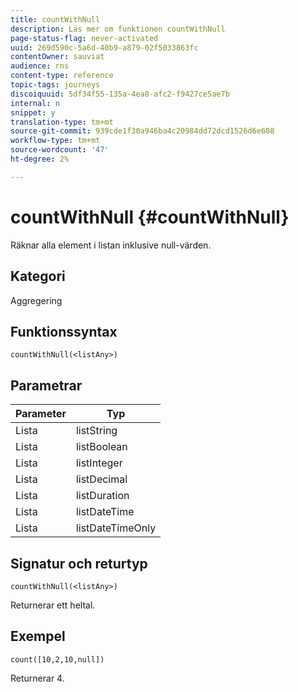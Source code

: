 ```yaml
---
title: countWithNull
description: Läs mer om funktionen countWithNull
page-status-flag: never-activated
uuid: 269d590c-5a6d-40b9-a879-02f5033863fc
contentOwner: sauviat
audience: rns
content-type: reference
topic-tags: journeys
discoiquuid: 5df34f55-135a-4ea8-afc2-f9427ce5ae7b
internal: n
snippet: y
translation-type: tm+mt
source-git-commit: 939cde1f30a946ba4c20984dd72dcd1526d6e608
workflow-type: tm+mt
source-wordcount: '47'
ht-degree: 2%

---
```



# countWithNull {#countWithNull}

Räknar alla element i listan inklusive null-värden.

## Kategori

Aggregering

## Funktionssyntax

`countWithNull(<listAny>)`

## Parametrar

| Parameter | Typ |
|-----------|------------------|
| Lista | listString |
| Lista | listBoolean |
| Lista | listInteger |
| Lista | listDecimal |
| Lista | listDuration |
| Lista | listDateTime |
| Lista | listDateTimeOnly |

## Signatur och returtyp

`countWithNull(<listAny>)`

Returnerar ett heltal.

## Exempel

`count([10,2,10,null])`

Returnerar 4.
